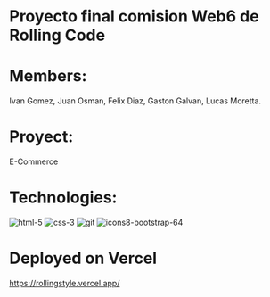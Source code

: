 #                           Proyecto final comision Web6 de Rolling Code

# Members:
Ivan Gomez, Juan Osman, Felix Diaz, Gaston Galvan, Lucas Moretta.

# Proyect:
E-Commerce

# Technologies:
![html-5](https://github.com/user-attachments/assets/796bc83b-a3d6-44f8-bee1-05f6197b374b) ![css-3](https://github.com/user-attachments/assets/e80a421b-c001-4e5d-ba2f-6c7b51dd1c0b)  ![git](https://github.com/user-attachments/assets/8e2b798c-b656-4059-8916-accb05b0979c) ![icons8-bootstrap-64](https://github.com/user-attachments/assets/f40027a0-f691-4167-8f1e-662ae88d306a)



# Deployed on Vercel
https://rollingstyle.vercel.app/
  




